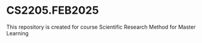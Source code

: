 # CS2205.FEB2025
This repository is created for course Scientific Research Method for Master Learning
